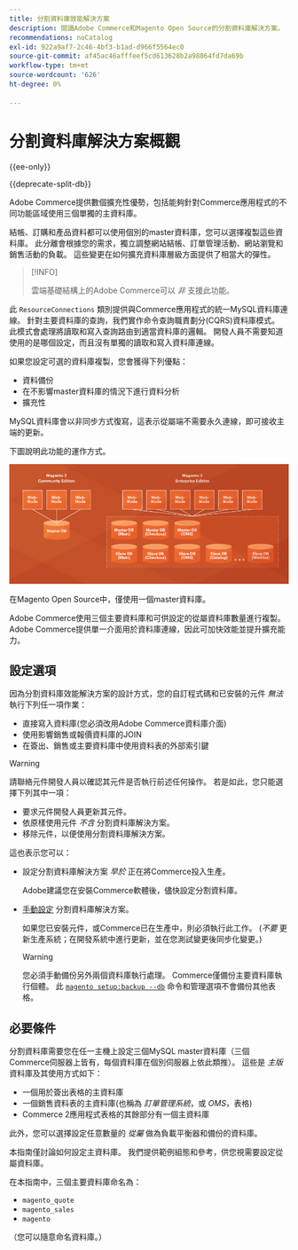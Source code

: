 ```yaml
---
title: 分割資料庫效能解決方案
description: 閱讀Adobe Commerce和Magento Open Source的分割資料庫解決方案。
recommendations: noCatalog
exl-id: 922a9af7-2c46-4bf3-b1ad-d966f5564ec0
source-git-commit: af45ac46afffeef5cd613628b2a98864fd7da69b
workflow-type: tm+mt
source-wordcount: '626'
ht-degree: 0%

---
```


# 分割資料庫解決方案概觀

{{ee-only}}

{{deprecate-split-db}}

Adobe Commerce提供數個擴充性優勢，包括能夠針對Commerce應用程式的不同功能區域使用三個單獨的主資料庫。

結帳、訂購和產品資料都可以使用個別的master資料庫，您可以選擇複製這些資料庫。 此分離會根據您的需求，獨立調整網站結帳、訂單管理活動、網站瀏覽和銷售活動的負載。 這些變更在如何擴充資料庫層級方面提供了相當大的彈性。

>[!INFO]
>
>雲端基礎結構上的Adobe Commerce可以 _非_ 支援此功能。

此 `ResourceConnections` 類別提供與Commerce應用程式的統一MySQL資料庫連線。 針對主要資料庫的查詢，我們實作命令查詢職責劃分(CQRS)資料庫模式。 此模式會處理將讀取和寫入查詢路由到適當資料庫的邏輯。 開發人員不需要知道使用的是哪個設定，而且沒有單獨的讀取和寫入資料庫連線。

如果您設定可選的資料庫複製，您會獲得下列優點：

- 資料備份
- 在不影響master資料庫的情況下進行資料分析
- 擴充性

MySQL資料庫會以非同步方式復寫，這表示從屬端不需要永久連線，即可接收主端的更新。

下圖說明此功能的運作方式。

![Adobe Commerce使用不同的資料庫來儲存表格](../../assets/configuration/split-db-diagram-ee.png)

在Magento Open Source中，僅使用一個master資料庫。

Adobe Commerce使用三個主要資料庫和可供設定的從屬資料庫數量進行複製。 Adobe Commerce提供單一介面用於資料庫連線，因此可加快效能並提升擴充能力。

## 設定選項

因為分割資料庫效能解決方案的設計方式，您的自訂程式碼和已安裝的元件 _無法_ 執行下列任一項作業：

- 直接寫入資料庫(您必須改用Adobe Commerce資料庫介面)
- 使用影響銷售或報價資料庫的JOIN
- 在簽出、銷售或主要資料庫中使用資料表的外部索引鍵

>[!WARNING]
>
>請聯絡元件開發人員以確認其元件是否執行前述任何操作。 若是如此，您只能選擇下列其中一項：
>
>- 要求元件開發人員更新其元件。
>- 依原樣使用元件 _不含_ 分割資料庫解決方案。
>- 移除元件，以便使用分割資料庫解決方案。

這也表示您可以：

- 設定分割資料庫解決方案 _早於_ 正在將Commerce投入生產。

  Adobe建議您在安裝Commerce軟體後，儘快設定分割資料庫。

- [手動設定](multi-master-manual.md) 分割資料庫解決方案。

  如果您已安裝元件，或Commerce已在生產中，則必須執行此工作。 (_不要_ 更新生產系統；在開發系統中進行更新，並在您測試變更後同步化變更。)

  >[!WARNING]
  >
  >您必須手動備份另外兩個資料庫執行處理。 Commerce僅備份主要資料庫執行個體。 此 [`magento setup:backup --db`](../../installation/tutorials/backup.md) 命令和管理選項不會備份其他表格。

## 必要條件

分割資料庫需要您在任一主機上設定三個MySQL master資料庫（三個Commerce伺服器上皆有，每個資料庫在個別伺服器上依此類推）。 這些是 _主版_ 資料庫及其使用方式如下：

- 一個用於簽出表格的主資料庫
- 一個銷售資料表的主資料庫(也稱為 _訂單管理系統_，或 _OMS_，表格)
- Commerce 2應用程式表格的其餘部分有一個主資料庫

此外，您可以選擇設定任意數量的 _從屬_ 做為負載平衡器和備份的資料庫。

本指南僅討論如何設定主資料庫。 我們提供範例組態和參考，供您視需要設定從屬資料庫。

在本指南中，三個主要資料庫命名為：

- `magento_quote`
- `magento_sales`
- `magento`

（您可以隨意命名資料庫。）
